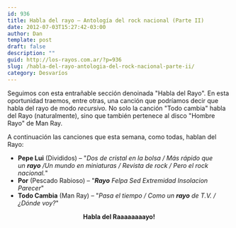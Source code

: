 ```yaml
---
id: 936
title: Habla del rayo – Antología del rock nacional (Parte II)
date: 2012-07-03T15:27:42-03:00
author: Dan
template: post
draft: false
description: ""
guid: http://los-rayos.com.ar/?p=936
slug: /habla-del-rayo-antologia-del-rock-nacional-parte-ii/
category: Desvaríos
---
```

Seguimos con esta entrañable sección denoinada "Habla del Rayo". En esta oportunidad traemos, entre otras, una canción que podríamos decir que habla del rayo de modo _recursivo._ No solo la canción "Todo cambia" habla del Rayo (naturalmente), sino que también pertenece al disco "Hombre Rayo" de Man Ray.

A continuación las canciones que esta semana, como todas, hablan del Rayo:

  * **Pepe Lui** (Divididos) &#8211; "_Dos de cristal en la bolsa / Más rápido que un **rayo** /Un mundo en miniaturas / Revista de rock / Pero el rock nacional._"
  * **Por** (Pescado Rabioso) &#8211; "_**Rayo** Felpa Sed Extremidad Insolacion Parecer_"
  * **Todo Cambia** (Man Ray) &#8211; "_Pasa el tiempo / Como un **rayo** de T.V. / ¿Dónde voy?_"

<p style="text-align: center;">
  <strong>Habla del Raaaaaaaayo!</strong>
</p>